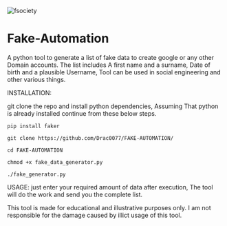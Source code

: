 ![fsociety](https://media.tenor.com/3ItiA2urMygAAAAC/nerowo-fsociety.gif)



# Fake-Automation
A python tool to generate a list of fake data to create google or any other Domain accounts. The list includes A first name and a surname, Date of birth and a plausible Username, Tool can be used in social engineering and other various things.

INSTALLATION:

git clone the repo and install python dependencies, Assuming That python is already installed continue from these below steps.

```shell
pip install faker
```
```shell
git clone https://github.com/Drac0077/FAKE-AUTOMATION/
```
```shell
cd FAKE-AUTOMATION
```
```shell
chmod +x fake_data_generator.py
```
```shell
./fake_generator.py
```

USAGE: just enter your required amount of data after execution, The tool will do the work and send you the complete list.

This tool is made for educational and illustrative purposes only. I am not responsible for the damage caused by illict usage of this tool.
